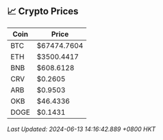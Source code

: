 ## 📈 Crypto Prices

| Coin | Price |
| ---- | ----- |
| BTC | $67474.7604 |
| ETH | $3500.4417 |
| BNB | $608.6128 |
| CRV | $0.2605 |
| ARB | $0.9503 |
| OKB | $46.4336 |
| DOGE | $0.1431 |

_Last Updated: 2024-06-13 14:16:42.889 +0800 HKT_